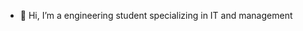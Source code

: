 - 👋 Hi, I’m a engineering student specializing in IT and management
<!---
VincentDub2/VincentDub2 is a ✨ special ✨ repository because its `README.md` (this file) appears on your GitHub profile.
You can click the Preview link to take a look at your changes.
--->
